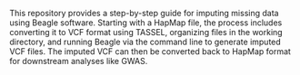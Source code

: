 This repository provides a step-by-step guide for imputing missing data using Beagle software. Starting with a HapMap file, the process includes converting it to VCF format using TASSEL, organizing files in the working directory, and running Beagle via the command line to generate imputed VCF files. The imputed VCF can then be converted back to HapMap format for downstream analyses like GWAS. 
